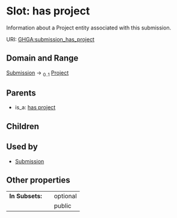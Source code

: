 
# Slot: has project


Information about a Project entity associated with this submission.

URI: [GHGA:submission_has_project](https://w3id.org/GHGA/submission_has_project)


## Domain and Range

[Submission](Submission.md) &#8594;  <sub>0..1</sub> [Project](Project.md)

## Parents

 *  is_a: [has project](has_project.md)

## Children


## Used by

 * [Submission](Submission.md)

## Other properties

|  |  |  |
| --- | --- | --- |
| **In Subsets:** | | optional |
|  | | public |

